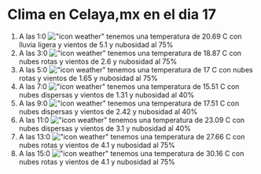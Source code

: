 # Clima en Celaya,mx en el dia 17

1. A las 1:0 !["icon weather"](http://openweathermap.org/img/w/10n.png) tenemos una temperatura de 20.69 C con lluvia ligera y  vientos de 5.1 y nubosidad al 75%
1. A las 3:0 !["icon weather"](http://openweathermap.org/img/w/04n.png) tenemos una temperatura de 18.87 C con nubes rotas y  vientos de 2.6 y nubosidad al 75%
1. A las 5:0 !["icon weather"](http://openweathermap.org/img/w/04n.png) tenemos una temperatura de 17 C con nubes rotas y  vientos de 1.65 y nubosidad al 75%
1. A las 7:0 !["icon weather"](http://openweathermap.org/img/w/03n.png) tenemos una temperatura de 15.51 C con nubes dispersas y  vientos de 1.31 y nubosidad al 40%
1. A las 9:0 !["icon weather"](http://openweathermap.org/img/w/03d.png) tenemos una temperatura de 17.51 C con nubes dispersas y  vientos de 2.42 y nubosidad al 40%
1. A las 11:0 !["icon weather"](http://openweathermap.org/img/w/03d.png) tenemos una temperatura de 23.09 C con nubes dispersas y  vientos de 3.1 y nubosidad al 40%
1. A las 13:0 !["icon weather"](http://openweathermap.org/img/w/04d.png) tenemos una temperatura de 27.66 C con nubes rotas y  vientos de 4.1 y nubosidad al 75%
1. A las 15:0 !["icon weather"](http://openweathermap.org/img/w/04d.png) tenemos una temperatura de 30.16 C con nubes rotas y  vientos de 4.1 y nubosidad al 75%
